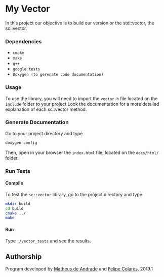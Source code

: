 # My Vector
In this project our objective is to build our version or the std::vector, the sc::vector.

### Dependencies
* `cmake`
* `make`
* `g++`
* `google tests`
* `Doxygen (to gerenate code documentation)`

### Usage
To use the library, you will need to import the `vector.h` file located on the `include` folder to your project.Look the documentation for a more detailed explanation of each sc::vector method.

### Generate Documentation
Go to your project directory and type

```bash
doxygen config
```

Then, open in your browser the `index.html` file, located on the `docs/html/` folder.

### Run Tests

#### Compile
To test the `sc::vector` library, go to the project directory and type

```bash
mkdir build
cd build
cmake ../
make
```

#### Run
Type `./vector_tests` and see the results.

## Authorship
Program developed by [Matheus de Andrade](https://github.com/matheusmas132) and [Felipe Colares](https://github.com/felipecolares22), 2019.1


